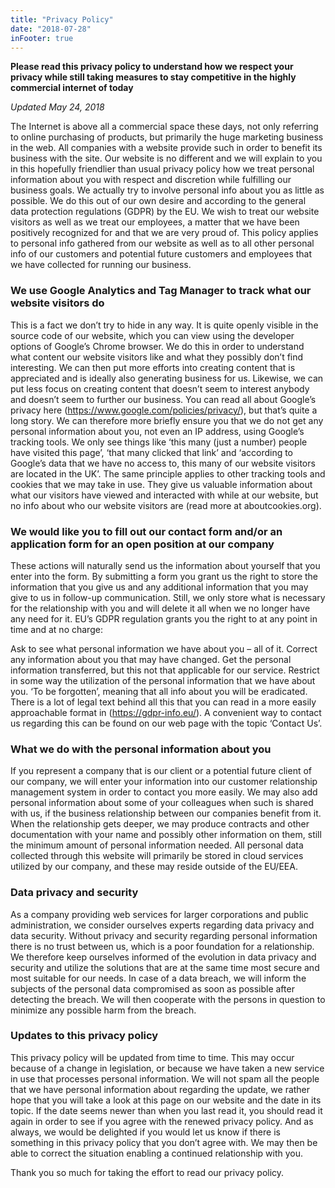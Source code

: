 ```yaml
---
title: "Privacy Policy"
date: "2018-07-28"
inFooter: true
---
```


**Please read this privacy policy to understand how we respect your privacy while still taking measures to stay competitive in the highly commercial internet of today**

_Updated May 24, 2018_

The Internet is above all a commercial space these days, not only referring to online purchasing of products, but primarily the huge marketing business in the web. All companies with a website provide such in order to benefit its business with the site. Our website is no different and we will explain to you in this hopefully friendlier than usual privacy policy how we treat personal information about you with respect and discretion while fulfilling our business goals. We actually try to involve personal info about you as little as possible. We do this out of our own desire and according to the general data protection regulations (GDPR) by the EU. We wish to treat our website visitors as well as we treat our employees, a matter that we have been positively recognized for and that we are very proud of. This policy applies to personal info gathered from our website as well as to all other personal info of our customers and potential future customers and employees that we have collected for running our business.

### We use Google Analytics and Tag Manager to track what our website visitors do

This is a fact we don’t try to hide in any way. It is quite openly visible in the source code of our website, which you can view using the developer options of Google’s Chrome browser. We do this in order to understand what content our website visitors like and what they possibly don’t find interesting. We can then put more efforts into creating content that is appreciated and is ideally also generating business for us. Likewise, we can put less focus on creating content that doesn’t seem to interest anybody and doesn’t seem to further our business. You can read all about Google’s privacy here (https://www.google.com/policies/privacy/), but that’s quite a long story. We can therefore more briefly ensure you that we do not get any personal information about you, not even an IP address, using Google’s tracking tools. We only see things like ‘this many (just a number) people have visited this page’, ‘that many clicked that link’ and ‘according to Google’s data that we have no access to, this many of our website visitors are located in the UK’. The same principle applies to other tracking tools and cookies that we may take in use. They give us valuable information about what our visitors have viewed and interacted with while at our website, but no info about who our website visitors are (read more at aboutcookies.org).

### We would like you to fill out our contact form and/or an application form for an open position at our company

These actions will naturally send us the information about yourself that you enter into the form. By submitting a form you grant us the right to store the information that you give us and any additional information that you may give to us in follow-up communication. Still, we only store what is necessary for the relationship with you and will delete it all when we no longer have any need for it. EU’s GDPR regulation grants you the right to at any point in time and at no charge:

Ask to see what personal information we have about you – all of it.
Correct any information about you that may have changed.
Get the personal information transferred, but this not that applicable for our service.
Restrict in some way the utilization of the personal information that we have about you.
‘To be forgotten’, meaning that all info about you will be eradicated.
There is a lot of legal text behind all this that you can read in a more easily approachable format in (https://gdpr-info.eu/). A convenient way to contact us regarding this can be found on our web page with the topic ‘Contact Us’.

### What we do with the personal information about you

If you represent a company that is our client or a potential future client of our company, we will enter your information into our customer relationship management system in order to contact you more easily. We may also add personal information about some of your colleagues when such is shared with us, if the business relationship between our companies benefit from it. When the relationship gets deeper, we may produce contracts and other documentation with your name and possibly other information on them, still the minimum amount of personal information needed. All personal data collected through this website will primarily be stored in cloud services utilized by our company, and these may reside outside of the EU/EEA.

### Data privacy and security

As a company providing web services for larger corporations and public administration, we consider ourselves experts regarding data privacy and data security. Without privacy and security regarding personal information there is no trust between us, which is a poor foundation for a relationship. We therefore keep ourselves informed of the evolution in data privacy and security and utilize the solutions that are at the same time most secure and most suitable for our needs. In case of a data breach, we will inform the subjects of the personal data compromised as soon as possible after detecting the breach. We will then cooperate with the persons in question to minimize any possible harm from the breach.

### Updates to this privacy policy

This privacy policy will be updated from time to time. This may occur because of a change in legislation, or because we have taken a new service in use that processes personal information. We will not spam all the people that we have personal information about regarding the update, we rather hope that you will take a look at this page on our website and the date in its topic. If the date seems newer than when you last read it, you should read it again in order to see if you agree with the renewed privacy policy. And as always, we would be delighted if you would let us know if there is something in this privacy policy that you don’t agree with. We may then be able to correct the situation enabling a continued relationship with you.

Thank you so much for taking the effort to read our privacy policy.
